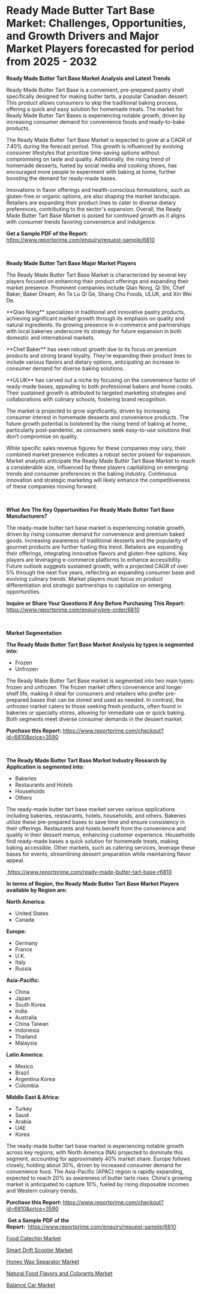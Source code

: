 <p><h1>Ready Made Butter Tart Base Market: Challenges, Opportunities, and Growth Drivers and Major Market Players forecasted for period from 2025 - 2032</h1></p><p><strong>Ready Made Butter Tart Base Market Analysis and Latest Trends</strong></p>
<p><p>Ready Made Butter Tart Base is a convenient, pre-prepared pastry shell specifically designed for making butter tarts, a popular Canadian dessert. This product allows consumers to skip the traditional baking process, offering a quick and easy solution for homemade treats. The market for Ready Made Butter Tart Bases is experiencing notable growth, driven by increasing consumer demand for convenience foods and ready-to-bake products. </p><p>The Ready Made Butter Tart Base Market is expected to grow at a CAGR of 7.40% during the forecast period. This growth is influenced by evolving consumer lifestyles that prioritize time-saving options without compromising on taste and quality. Additionally, the rising trend of homemade desserts, fueled by social media and cooking shows, has encouraged more people to experiment with baking at home, further boosting the demand for ready-made bases. </p><p>Innovations in flavor offerings and health-conscious formulations, such as gluten-free or organic options, are also shaping the market landscape. Retailers are expanding their product lines to cater to diverse dietary preferences, contributing to the sector's expansion. Overall, the Ready Made Butter Tart Base Market is poised for continued growth as it aligns with consumer trends favoring convenience and indulgence.</p></p>
<p><strong>Get a Sample PDF of the Report:&nbsp;</strong> <a href="https://www.reportprime.com/enquiry/request-sample/6810?utm_campaign=2516&utm_medium=2&utm_source=Github&utm_content=ia&utm_term=19032025&utm_id=ready-made-butter-tart-base">https://www.reportprime.com/enquiry/request-sample/6810</a></p>
<p>&nbsp;</p>
<p><strong>Ready Made Butter Tart Base Major Market Players</strong></p>
<p><p>The Ready Made Butter Tart Base Market is characterized by several key players focused on enhancing their product offerings and expanding their market presence. Prominent companies include Qiao Nong, Qi Shi, Chef Baker, Baker Dream, An Te Lu Qi Ge, Shang Chu Foods, ULUK, and Xin Wei De.</p><p>**Qiao Nong** specializes in traditional and innovative pastry products, achieving significant market growth through its emphasis on quality and natural ingredients. Its growing presence in e-commerce and partnerships with local bakeries underscore its strategy for future expansion in both domestic and international markets.</p><p>**Chef Baker** has seen robust growth due to its focus on premium products and strong brand loyalty. They’re expanding their product lines to include various flavors and dietary options, anticipating an increase in consumer demand for diverse baking solutions. </p><p>**ULUK** has carved out a niche by focusing on the convenience factor of ready-made bases, appealing to both professional bakers and home cooks. Their sustained growth is attributed to targeted marketing strategies and collaborations with culinary schools, fostering brand recognition.</p><p>The market is projected to grow significantly, driven by increasing consumer interest in homemade desserts and convenience products. The future growth potential is bolstered by the rising trend of baking at home, particularly post-pandemic, as consumers seek easy-to-use solutions that don’t compromise on quality.</p><p>While specific sales revenue figures for these companies may vary, their combined market presence indicates a robust sector poised for expansion. Market analysts anticipate the Ready Made Butter Tart Base Market to reach a considerable size, influenced by these players capitalizing on emerging trends and consumer preferences in the baking industry. Continuous innovation and strategic marketing will likely enhance the competitiveness of these companies moving forward.</p></p>
<p>&nbsp;</p>
<p><strong>What Are The Key Opportunities For Ready Made Butter Tart Base Manufacturers?</strong></p>
<p><p>The ready-made butter tart base market is experiencing notable growth, driven by rising consumer demand for convenience and premium baked goods. Increasing awareness of traditional desserts and the popularity of gourmet products are further fueling this trend. Retailers are expanding their offerings, integrating innovative flavors and gluten-free options. Key players are leveraging e-commerce platforms to enhance accessibility. Future outlook suggests sustained growth, with a projected CAGR of over 5% through the next five years, reflecting an expanding consumer base and evolving culinary trends. Market players must focus on product differentiation and strategic partnerships to capitalize on emerging opportunities.</p></p>
<p><strong>Inquire or Share Your Questions If Any Before Purchasing This Report:</strong> <a href="https://www.reportprime.com/enquiry/pre-order/6810?utm_campaign=2516&utm_medium=2&utm_source=Github&utm_content=ia&utm_term=19032025&utm_id=ready-made-butter-tart-base">https://www.reportprime.com/enquiry/pre-order/6810</a></p>
<p>&nbsp;</p>
<p><strong>Market Segmentation</strong></p>
<p><strong>The Ready Made Butter Tart Base Market Analysis by types is segmented into:</strong></p>
<p><ul><li>Frozen</li><li>Unfrozen</li></ul></p>
<p><p>The Ready Made Butter Tart Base market is segmented into two main types: frozen and unfrozen. The frozen market offers convenience and longer shelf life, making it ideal for consumers and retailers who prefer pre-prepared bases that can be stored and used as needed. In contrast, the unfrozen market caters to those seeking fresh products, often found in bakeries or specialty stores, allowing for immediate use or quick baking. Both segments meet diverse consumer demands in the dessert market.</p></p>
<p><strong>Purchase this Report:&nbsp;</strong><a href="https://www.reportprime.com/checkout?id=6810&price=3590&utm_campaign=2516&utm_medium=2&utm_source=Github&utm_content=ia&utm_term=19032025&utm_id=ready-made-butter-tart-base">https://www.reportprime.com/checkout?id=6810&price=3590</a></p>
<p>&nbsp;</p>
<p><strong>The Ready Made Butter Tart Base Market Industry Research by Application is segmented into:</strong></p>
<p><ul><li>Bakeries</li><li>Restaurants and Hotels</li><li>Households</li><li>Others</li></ul></p>
<p><p>The ready-made butter tart base market serves various applications including bakeries, restaurants, hotels, households, and others. Bakeries utilize these pre-prepared bases to save time and ensure consistency in their offerings. Restaurants and hotels benefit from the convenience and quality in their dessert menus, enhancing customer experience. Households find ready-made bases a quick solution for homemade treats, making baking accessible. Other markets, such as catering services, leverage these bases for events, streamlining dessert preparation while maintaining flavor appeal.</p></p>
<p><a href="https://www.reportprime.com/ready-made-butter-tart-base-r6810?utm_campaign=2516&utm_medium=2&utm_source=Github&utm_content=ia&utm_term=19032025&utm_id=ready-made-butter-tart-base">&nbsp;https://www.reportprime.com/ready-made-butter-tart-base-r6810</a></p>
<p><strong>In terms of Region, the Ready Made Butter Tart Base Market Players available by Region are:</strong></p>
<p>
    <p> <strong> North America: </strong>
        <ul>
            <li>United States</li>
            <li>Canada</li>
        </ul>
        </p> 
    <p> <strong> Europe: </strong>
        <ul>
            <li>Germany</li>
            <li>France</li>
            <li>U.K.</li>
            <li>Italy</li>
            <li>Russia</li>
        </ul>
        </p> 
    <p> <strong> Asia-Pacific: </strong>
        <ul>
            <li>China</li>
            <li>Japan</li>
            <li>South Korea</li>
            <li>India</li>
            <li>Australia</li>
            <li>China Taiwan</li>
            <li>Indonesia</li>
            <li>Thailand</li>
            <li>Malaysia</li>
        </ul>
        </p> 
    <p> <strong> Latin America: </strong>
        <ul>
            <li>Mexico</li>
            <li>Brazil</li>
            <li>Argentina Korea</li>
            <li>Colombia</li>
        </ul>
        </p> 
    <p> <strong> Middle East & Africa: </strong>
        <ul>
            <li>Turkey</li>
            <li>Saudi</li>
            <li>Arabia</li>
            <li>UAE</li>
            <li>Korea</li>
        </ul>
    </p>
    </p>
<p><p>The ready-made butter tart base market is experiencing notable growth across key regions, with North America (NA) projected to dominate this segment, accounting for approximately 40% market share. Europe follows closely, holding about 30%, driven by increased consumer demand for convenience food. The Asia-Pacific (APAC) region is rapidly expanding, expected to reach 20% as awareness of butter tarts rises. China's growing market is anticipated to capture 10%, fueled by rising disposable incomes and Western culinary trends.</p></p>
<p><strong>Purchase this Report: </strong><a href="https://www.reportprime.com/checkout?id=6810&price=3590&utm_campaign=2516&utm_medium=2&utm_source=Github&utm_content=ia&utm_term=19032025&utm_id=ready-made-butter-tart-base">https://www.reportprime.com/checkout?id=6810&price=3590</a></p>
<p>&nbsp;<strong>Get a Sample PDF of the Report:&nbsp;&nbsp;</strong><a href="https://www.reportprime.com/enquiry/request-sample/6810?utm_campaign=2516&utm_medium=2&utm_source=Github&utm_content=ia&utm_term=19032025&utm_id=ready-made-butter-tart-base">https://www.reportprime.com/enquiry/request-sample/6810</a></p>
<p><strong></strong></p>
<p><p><a href="https://github.com/abuugjetaj/Market-Research-Report-List-1/blob/main/food-catechin-market.md?utm_campaign=2516&utm_medium=2&utm_source=Github&utm_content=ia&utm_term=19032025&utm_id=ready-made-butter-tart-base">Food Catechin Market</a></p><p><a href="https://www.linkedin.com/pulse/smart-drift-scooter-market-surge-133-cagr-growth-2032-krgzc?utm_campaign=2516&utm_medium=2&utm_source=Github&utm_content=ia&utm_term=19032025&utm_id=ready-made-butter-tart-base">Smart Drift Scooter Market</a></p><p><a href="https://www.linkedin.com/pulse/thorough-examination-size-dynamics-expected-growth-honey-wax-gqfnc?utm_campaign=2516&utm_medium=2&utm_source=Github&utm_content=ia&utm_term=19032025&utm_id=ready-made-butter-tart-base">Honey Wax Separator Market</a></p><p><a href="https://github.com/schwminh2001101/Market-Research-Report-List-1/blob/main/natural-food-flavors-and-colorants-market.md?utm_campaign=2516&utm_medium=2&utm_source=Github&utm_content=ia&utm_term=19032025&utm_id=ready-made-butter-tart-base">Natural Food Flavors and Colorants Market</a></p><p><a href="https://www.linkedin.com/pulse/industry-projections-global-balance-car-market-size-experiencing-hdqnc?utm_campaign=2516&utm_medium=2&utm_source=Github&utm_content=ia&utm_term=19032025&utm_id=ready-made-butter-tart-base">Balance Car Market</a></p></p>